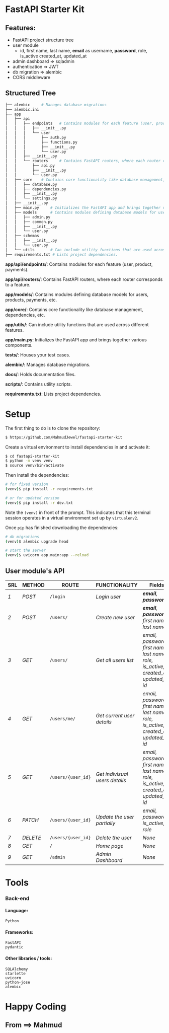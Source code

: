 # FastAPI Starter Kit
## Features:
* FastAPI project structure tree
* user module
    - id, first name, last name, **email** as username, **password**, role, is_active created_at, updated_at 
* admin dashboard => sqladmin
* authentication => JWT
* db migration => alembic
* CORS middleware

## Structured Tree
```sh
├── alembic     # Manages database migrations
├── alembic.ini
├── app
│   ├── api
│   │   ├── endpoints   # Contains modules for each feature (user, product, payments).
│   │   │   ├── __init__.py
│   │   │   └── user
│   │   │       ├── auth.py
│   │   │       ├── functions.py
│   │   │       ├── __init__.py
│   │   │       └── user.py
│   │   ├── __init__.py
│   │   └── routers     # Contains FastAPI routers, where each router corresponds to a feature.
│   │       ├── api.py
│   │       ├── __init__.py
│   │       └── user.py
│   ├── core    # Contains core functionality like database management, dependencies, etc. 
│   │   ├── database.py
│   │   ├── dependencies.py
│   │   ├── __init__.py
│   │   └── settings.py
│   ├── __init__.py
│   ├── main.py     # Initializes the FastAPI app and brings together various components.
│   ├── models      # Contains modules defining database models for users, products, payments, etc.
│   │   ├── admin.py
│   │   ├── common.py
│   │   ├── __init__.py
│   │   └── user.py
│   ├── schemas
│   │   ├── __init__.py
│   │   └── user.py
│   └── utils       # Can include utility functions that are used across different features.
├── requirements.txt # Lists project dependencies.
```
**app/api/endpoints/**: Contains modules for each feature (user, product, payments).

**app/api/routers/**: Contains FastAPI routers, where each router corresponds to a feature.

**app/models/**: Contains modules defining database models for users, products, payments, etc.

**app/core/**: Contains core functionality like database management, dependencies, etc.

**app/utils/**: Can include utility functions that are used across different features.

**app/main.py**: Initializes the FastAPI app and brings together various components.

**tests/**: Houses your test cases.

**alembic/**: Manages database migrations.

**docs/**: Holds documentation files.

**scripts/**: Contains utility scripts.

**requirements.txt**: Lists project dependencies.


# Setup
The first thing to do is to clone the repository:
```sh
$ https://github.com/MahmudJewel/fastapi-starter-kit
```

Create a virtual environment to install dependencies in and activate it:
```sh
$ cd fastapi-starter-kit
$ python -m venv venv
$ source venv/bin/activate
```
Then install the dependencies:
```sh
# for fixed version
(venv)$ pip install -r requirements.txt

# or for updated version
(venv)$ pip install -r dev.txt
```
Note the `(venv)` in front of the prompt. This indicates that this terminal
session operates in a virtual environment set up by `virtualenv2`.

Once `pip` has finished downloading the dependencies:
```sh
# db migrations
(venv)$ alembic upgrade head

# start the server 
(venv)$ uvicorn app.main:app --reload
```

## User module's API
| SRL | METHOD | ROUTE | FUNCTIONALITY | Fields | 
| ------- | ------- | ----- | ------------- | ------------- |
| *1* | *POST* | ```/login``` | _Login user_| _**email**, **password**_|
| *2* | *POST* | ```/users/``` | _Create new user_|_**email**, **password**, first name, last name_|
| *3* | *GET* | ```/users/``` | _Get all users list_|_email, password, first name, last name, role, is_active, created_at, updated_at, id_|
| *4* | *GET* | ```/users/me/``` | _Get current user details_|_email, password, first name, last name, role, is_active, created_at, updated_at, id_|
| *5* | *GET* | ```/users/{user_id}``` | _Get indivisual users details_|_email, password, first name, last name, role, is_active, created_at, updated_at, id_|
| *6* | *PATCH* | ```/users/{user_id}``` | _Update the user partially_|_email, password, is_active, role_|
| *7* | *DELETE* | ```/users/{user_id}``` | _Delete the user_|_None_|
| *8* | *GET* | ```/``` | _Home page_|_None_|
| *9* | *GET* | ```/admin``` | _Admin Dashboard_|_None_|


# Tools
### Back-end
#### Language:
	Python

#### Frameworks:
	FastAPI
    pydantic
	
#### Other libraries / tools:
	SQLAlchemy
    starlette
    uvicorn
    python-jose
    alembic

# Happy Coding
## From ==> Mahmud

